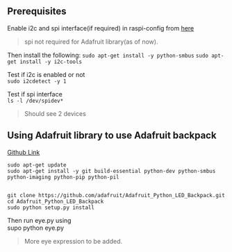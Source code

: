 ## Prerequisites
Enable i2c and spi interface(if required) in raspi-config from [here](https://learn.adafruit.com/adafruits-raspberry-pi-lesson-4-gpio-setup/configuring-i2c)

> spi not required for Adafruit library(as of now).


Then install the following:
`sudo apt-get install -y python-smbus`
`sudo apt-get install -y i2c-tools`

Test if i2c is enabled or not  
`sudo i2cdetect -y 1`

Test if spi interface  
`ls -l /dev/spidev*`

> Should see 2 devices


## Using Adafruit library to use Adafruit backpack
[Github Link](https://github.com/adafruit/Adafruit_Python_LED_Backpack) 
```
sudo apt-get update
sudo apt-get install -y git build-essential python-dev python-smbus python-imaging python-pip python-pil


git clone https://github.com/adafruit/Adafruit_Python_LED_Backpack.git
cd Adafruit_Python_LED_Backpack
sudo python setup.py install
```
Then run eye.py using  
supo python eye.py

> More eye expression to be added.

